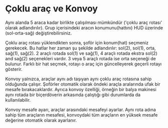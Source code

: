 # Çoklu araç ve Konvoy


Aynı alanda 5 araca kadar birlikte çalışılması mümkündür ('çoklu araç rotası' olarak adlandırılır).
Grup içerisindeki aracın konumunu(hattını) HUD üzerinde (sol-orta-sağ) değiştirebilirsiniz.



Çoklu araç rotası yüklendikten sonra, şoför için konum(hat) seçmeniz gerekecek.
Bu hatlar her zaman şu şekilde adlandırılır:
sol(2), sol(1), orta, sağ(1), sağ(2).
2 araçlı rotada sol(1) ve sağ(1), 4 araçlı rotada ekstra sol(2) and sağ(2) seçenekleri vardır.
3 veya 5 araçlı rotada ise orta seçeneği de bulunur.
Farklı bir hat seçmek, rotayı o araç için güncelleyerek geçerli rotayı gösterir.



Konvoy yalnızca, araçlar aynı adı taşıyan aynı çoklu araç rotasına sahip olduğunda çalışır.
Şoförler otomatik olarak öndeki araçla aralarında ufak bir mesafe bırakacaklardır.
Ayrıca konvoy özelliği, örneğin bir balya makinesi aynı rotada bir biçerdöverin arkasında çalıştığı gibi durumlarda da kullanılabilir.



Konvoy mesafe ayarı, araçlar arasındaki mesafeyi ayarlar.
Aynı rota adına sahip tüm araçların mesafesi, konvoydaki tüm araçların en yüksek mesafe değerine otomatik olarak ayarlanır.


